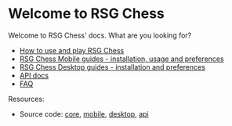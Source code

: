 # Welcome to RSG Chess

Welcome to RSG Chess' docs. What are you looking for?

* [How to use and play RSG Chess](/docs/core)
* [RSG Chess Mobile guides - installation, usage and preferences](/docs/mobile)
* [RSG Chess Desktop guides - installation and preferences](/docs/desktop)
* [API docs](/docs/api)
* [FAQ](/docs/faq)

Resources:

* Source code: [core](https://github.com/RSG-Group/Chess), [mobile](https://github.com/RSG-Group/RSG-Chess-mobile), [desktop](https://github.com/RSG-Group/RSG-Chess-desktop), [api](https://github.com/RSG-Group/RSG-Chess-API)
